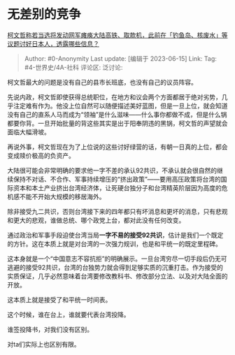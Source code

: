 # 无差别的竞争
[柯文哲称若当选将发动网军瘫痪大陆高铁、取款机，此前在「钓鱼岛、核废水」等议题讨好日本人，透露哪些信息？](https://www.zhihu.com/question/606148038/answer/3074357719)

> Author: #0-Anonymity
> Last update: [编辑于 2023-06-15]
> Link:
> Tag: #4-世界史/4A-社科
> 评论区:
> 泛讨论:

柯文哲最大的问题是没有自己的县市长班底，也没有自己的议员阵容。

先说内政，柯文哲即使获得总统职位，在地方和议会两个方面都居于绝对劣势，几乎注定难有作为。他没上位自然可以随便描述美好蓝图，但是一旦上位，就会知道没有自己的直系人马而成为“领袖”是什么滋味——什么事你都做不成，但是什么锅都要你背。一旦开始批量的背这些其实是出于阳奉阴违的黑锅，柯文哲的声望就会面临大幅滑坡。

再说外事，柯文哲现在为了上位说的这些讨好绿营的话，有朝一日真的上位，都会变成赎价极高的负资产。

大陆很可能会非常明确的要求他一字不差的承认92共识，不承认就会很自然的继续保持不对话、不合作、军事持续增压的“挤出政策”——要用高压政策将台湾的国际资本和本土产业挤出台湾经济体，让死硬台独分子和台湾精英阶层因为高度的危机感不能不开始大规模的移居海外。

除非接受九二共识，否则台湾接下来的四年都只有坏消息和更坏的消息，只有悲观和更大的悲观，谁做总统、哪个政党上台，都对此没有任何改变。

通过政治和军事手段迫使台湾当局**一字不易的接受92共识**，估计是我们一个既定的方针。这在本质上就是对台湾的一次强力规训，也是和平统一的既定里程碑。

这本身就是一个“中国意志不容抗拒”的明确展示。一旦台湾穷尽一切手段后仍无可逃避的接受92共识，台湾的台独势力就会得到足够实质的沉重打击。作为接受的实质保证，几乎必然意味着台湾要修改教科书、修改部分立法、以及对大陆全面的开放。

这本质上就是接受了和平统一时间表。

这个时候，谁在台上，谁就要代表台湾投降。

谁签投降书，对我们没有区别。

对ta们实际上也区别有限。
